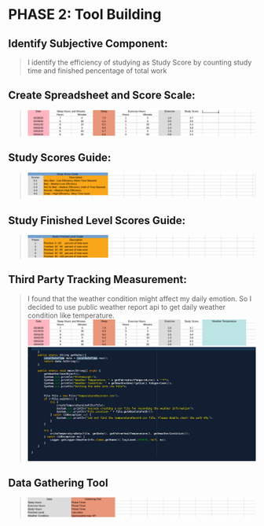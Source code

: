 # PHASE 2: Tool Building
## Identify Subjective Component:
> I identify the efficiency of studying as Study Score by counting study time and finished pencentage of total work
## Create Spreadsheet and Score Scale:
> ![Study Score](StudyScore.png)
## Study Scores Guide:
> ![Study Score Guide](StudyScoreGuide.png)
## Study Finished Level Scores Guide:
> ![Study Finished Level](StudyFinishedLevelGuide.png)
## Third Party Tracking Measurement:
> I found that the weather condition might affect my daily emotion. So I decided to use public weather report api to get daily weather condition like temperature.
> ![Weather Column](WeatherTemperature.png)
> ![Java Api](WeatherTemperature_java.png)
## Data Gathering Tool
> ![Data Gathering Tool](DataGathering.png)

